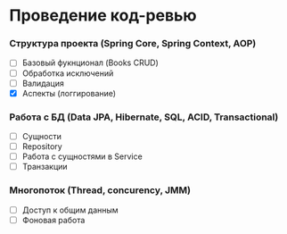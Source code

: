 # Проведение код-ревью

### Структура проекта (Spring Core, Spring Context, AOP)
- [ ] Базовый фукнционал (Books CRUD)
- [ ] Обработка исключений
- [ ] Валидация
- [X] Аспекты (логгирование)

### Работа с БД (Data JPA, Hibernate, SQL, ACID, Transactional)
- [ ] Сущности
- [ ] Repository
- [ ] Работа с сущностями в Service
- [ ] Транзакции

### Многопоток (Thread, concurency, JMM)
- [ ] Доступ к общим данным
- [ ] Фоновая работа